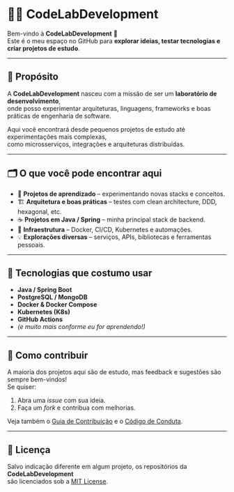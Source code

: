 # 👨‍💻 CodeLabDevelopment

Bem-vindo à **CodeLabDevelopment** 🚀  
Este é o meu espaço no GitHub para **explorar ideias, testar tecnologias e criar projetos de estudo**.  

---

## 🎯 Propósito
A **CodeLabDevelopment** nasceu com a missão de ser um **laboratório de desenvolvimento**,  
onde posso experimentar arquiteturas, linguagens, frameworks e boas práticas de engenharia de software.  

Aqui você encontrará desde pequenos projetos de estudo até experimentações mais complexas,  
como microsserviços, integrações e arquiteturas distribuídas.

---

## 🗂 O que você pode encontrar aqui
- 🌱 **Projetos de aprendizado** – experimentando novas stacks e conceitos.  
- 🏗 **Arquitetura e boas práticas** – testes com clean architecture, DDD, hexagonal, etc.  
- ☕ **Projetos em Java / Spring** – minha principal stack de backend.  
- 🐳 **Infraestrutura** – Docker, CI/CD, Kubernetes e automações.  
- 💡 **Explorações diversas** – serviços, APIs, bibliotecas e ferramentas pessoais.  

---

## 🚀 Tecnologias que costumo usar
- **Java / Spring Boot**  
- **PostgreSQL / MongoDB**  
- **Docker & Docker Compose**  
- **Kubernetes (K8s)**  
- **GitHub Actions**  
- *(e muito mais conforme eu for aprendendo!)*  

---

## 🤝 Como contribuir
A maioria dos projetos aqui são de estudo, mas feedback e sugestões são sempre bem-vindos!  
Se quiser:  
1. Abra uma *issue* com sua ideia.  
2. Faça um *fork* e contribua com melhorias.  

Veja também o [Guia de Contribuição](./CONTRIBUTING.md) e o [Código de Conduta](./CODE_OF_CONDUCT.md).  

---

## 📄 Licença
Salvo indicação diferente em algum projeto, os repositórios da **CodeLabDevelopment**  
são licenciados sob a [MIT License](./LICENSE).  
